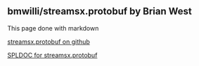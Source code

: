 ## bmwilli/streamsx.protobuf by Brian West
This page done with markdown

[streamsx.protobuf on github](https://github.com/bmwilli/streamsx.protobuf)

[SPLDOC for streamsx.protobuf](streamsx.protobuf/doc/spldoc/html/index.html)
